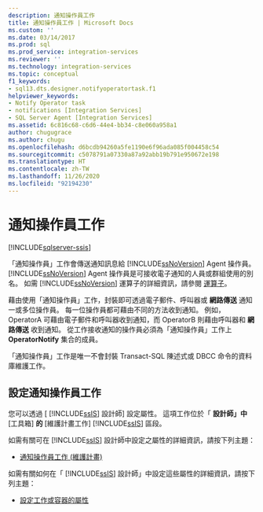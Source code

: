 ```yaml
---
description: 通知操作員工作
title: 通知操作員工作 | Microsoft Docs
ms.custom: ''
ms.date: 03/14/2017
ms.prod: sql
ms.prod_service: integration-services
ms.reviewer: ''
ms.technology: integration-services
ms.topic: conceptual
f1_keywords:
- sql13.dts.designer.notifyoperatortask.f1
helpviewer_keywords:
- Notify Operator task
- notifications [Integration Services]
- SQL Server Agent [Integration Services]
ms.assetid: 6c816c68-c6d6-44e4-bb34-c8e060a958a1
author: chugugrace
ms.author: chugu
ms.openlocfilehash: d6bcdb94260a5fe1190e6f96ada085f004458c54
ms.sourcegitcommit: c5078791a07330a87a92abb19b791e950672e198
ms.translationtype: HT
ms.contentlocale: zh-TW
ms.lasthandoff: 11/26/2020
ms.locfileid: "92194230"
---
```

# <a name="notify-operator-task"></a>通知操作員工作

[!INCLUDE[sqlserver-ssis](../../includes/applies-to-version/sqlserver-ssis.md)]


  「通知操作員」工作會傳送通知訊息給 [!INCLUDE[ssNoVersion](../../includes/ssnoversion-md.md)] Agent 操作員。 [!INCLUDE[ssNoVersion](../../includes/ssnoversion-md.md)] Agent 操作員是可接收電子通知的人員或群組使用的別名。 如需 [!INCLUDE[ssNoVersion](../../includes/ssnoversion-md.md)] 運算子的詳細資訊，請參閱 [運算子](../../ssms/agent/operators.md)。  
  
 藉由使用「通知操作員」工作，封裝即可透過電子郵件、呼叫器或 **網路傳送** 通知一或多位操作員。 每一位操作員都可藉由不同的方法收到通知。 例如，OperatorA 可藉由電子郵件和呼叫器收到通知，而 OperatorB 則藉由呼叫器和 **網路傳送** 收到通知。 從工作接收通知的操作員必須為「通知操作員」工作上 **OperatorNotify** 集合的成員。  
  
 「通知操作員」工作是唯一不會封裝 Transact-SQL 陳述式或 DBCC 命令的資料庫維護工作。  
  
## <a name="configuration-of-the-notify-operator-task"></a>設定通知操作員工作  
 您可以透過 [ [!INCLUDE[ssIS](../../includes/ssis-md.md)] 設計師] 設定屬性。 這項工作位於「 **設計師」中** [工具箱] **的** [維護計畫工作] [!INCLUDE[ssIS](../../includes/ssis-md.md)] 區段。  
  
 如需有關可在 [!INCLUDE[ssIS](../../includes/ssis-md.md)] 設計師中設定之屬性的詳細資訊，請按下列主題：  
  
-   [通知操作員工作 &#40;維護計畫&#41;](../../relational-databases/maintenance-plans/notify-operator-task-maintenance-plan.md)  
  
 如需有關如何在「 [!INCLUDE[ssIS](../../includes/ssis-md.md)] 設計師」中設定這些屬性的詳細資訊，請按下列主題：  
  
-   [設定工作或容器的屬性](./add-or-delete-a-task-or-a-container-in-a-control-flow.md)  
  
